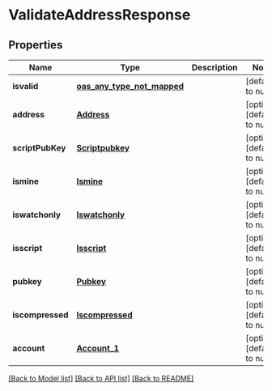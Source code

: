 # ValidateAddressResponse
## Properties

| Name | Type | Description | Notes |
|------------ | ------------- | ------------- | -------------|
| **isvalid** | [**oas_any_type_not_mapped**](.md) |  | [default to null] |
| **address** | [**Address**](Address.md) |  | [optional] [default to null] |
| **scriptPubKey** | [**Scriptpubkey**](Scriptpubkey.md) |  | [optional] [default to null] |
| **ismine** | [**Ismine**](Ismine.md) |  | [optional] [default to null] |
| **iswatchonly** | [**Iswatchonly**](Iswatchonly.md) |  | [optional] [default to null] |
| **isscript** | [**Isscript**](Isscript.md) |  | [optional] [default to null] |
| **pubkey** | [**Pubkey**](Pubkey.md) |  | [optional] [default to null] |
| **iscompressed** | [**Iscompressed**](Iscompressed.md) |  | [optional] [default to null] |
| **account** | [**Account_1**](Account_1.md) |  | [optional] [default to null] |

[[Back to Model list]](../README.md#documentation-for-models) [[Back to API list]](../README.md#documentation-for-api-endpoints) [[Back to README]](../README.md)

